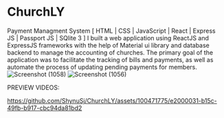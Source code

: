 
# ChurchLY

Payment Managment System [ HTML | CSS | JavaScript | React | Express JS | Passport JS | SQlite 3 ]
I built a web application using ReactJS and ExpressJS frameworks with the help of Material ui library and
database backend to manage the accounting of churches. The primary goal of the application was to
facilitate the tracking of bills and payments, as well as automate the process of updating pending payments
for members.
![Screenshot (1058)](https://github.com/ShynuSj/ChurchLY/assets/100471775/2530896f-ae64-4fcb-98f4-4870ecf78d19)
![Screenshot (1056)](https://github.com/ShynuSj/ChurchLY/assets/100471775/de5cf762-cd47-4bb7-86ca-854e9af365d2)

PREVIEW VIDEOS:


https://github.com/ShynuSj/ChurchLY/assets/100471775/e2000031-b15c-49fb-b917-cbc94da81bd2


